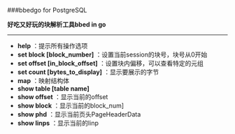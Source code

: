 ###bbedgo for PostgreSQL

**好吃又好玩的块解析工具bbed in go**

------------
- **help** ：提示所有操作选项
- **set block [block_number]** ：设置当前session的块号，块号从0开始
- **set offset [in_block_offset]** ：设置块内偏移，可以查看特定的元组
- **set count [bytes_to_display]** ：显示要展示的字节
- **map** ：映射结构体
- **show table [table name]**
- **show offset** ：显示当前的offset
- **show block** ：显示当前的block_num]
- **show phd** ：显示当前页头PageHeaderData
- **show linps** ：显示当前的linp

